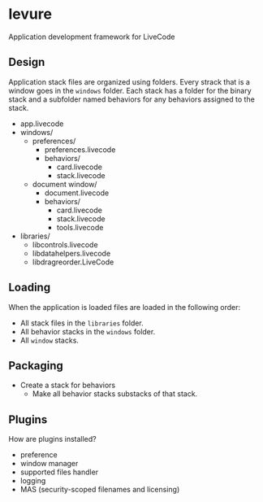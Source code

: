 # levure
Application development framework for LiveCode

## Design

Application stack files are organized using folders. Every strack that is a window goes in 
the `windows` folder. Each stack has a folder for the binary stack and a subfolder named 
behaviors for any behaviors assigned to the stack.

- app.livecode
- windows/
  - preferences/
    - preferences.livecode
    - behaviors/
      - card.livecode
      - stack.livecode
  - document window/
    - document.livecode
    - behaviors/
      - card.livecode
      - stack.livecode
      - tools.livecode
- libraries/
  - libcontrols.livecode
  - libdatahelpers.livecode
  - libdragreorder.LiveCode
  
## Loading

When the application is loaded files are loaded in the following order:

- All stack files in the `libraries` folder.
- All behavior stacks in the `windows` folder.
- All `window` stacks.

## Packaging

- Create a stack for behaviors
  - Make all behavior stacks substacks of that stack.

## Plugins

How are plugins installed?

- preference
- window manager
- supported files handler
- logging
- MAS (security-scoped filenames and licensing)